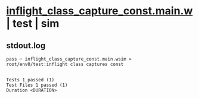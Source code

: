 # [inflight_class_capture_const.main.w](../../../../../examples/tests/valid/inflight_class_capture_const.main.w) | test | sim

## stdout.log
```log
pass ─ inflight_class_capture_const.main.wsim » root/env0/test:inflight class captures const
 
 
Tests 1 passed (1)
Test Files 1 passed (1)
Duration <DURATION>
```

